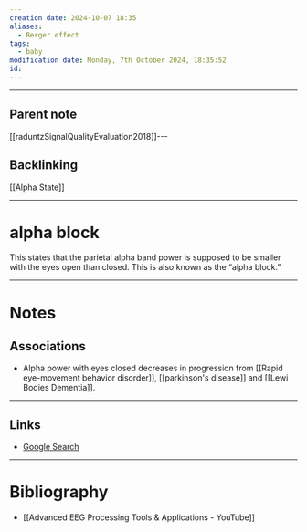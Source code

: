 ```yaml
---
creation date: 2024-10-07 18:35
aliases:
  - Berger effect
tags:
  - baby
modification date: Monday, 7th October 2024, 18:35:52
id:
---
```

---

## Parent note
[[raduntzSignalQualityEvaluation2018]]---
## Backlinking
[[Alpha State]]

---
# alpha block
This states that the parietal alpha band power is supposed to be smaller with the eyes open than closed. This is also known as the “alpha block.”

---
# Notes
## Associations
+ Alpha power with eyes closed decreases in progression from [[Rapid eye-movement behavior disorder]], [[parkinson's disease]] and [[Lewi Bodies Dementia]].

---
## Links
- [Google Search](https://www.google.com/search?q=alpha+block)

---
# Bibliography
+ [[Advanced EEG Processing Tools & Applications - YouTube]]